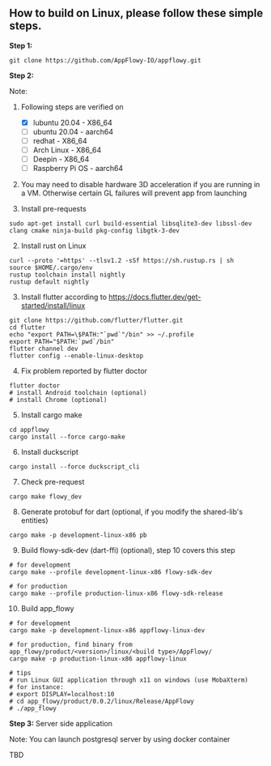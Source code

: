 ## How to build on Linux, please follow these simple steps.

**Step 1:**

```shell
git clone https://github.com/AppFlowy-IO/appflowy.git
```

**Step 2:**

Note:
1. Following steps are verified on
    - [x] lubuntu 20.04 - X86_64
    - [ ] ubuntu 20.04 - aarch64
    - [ ] redhat - X86_64
    - [ ] Arch Linux - X86_64
    - [ ] Deepin - X86_64
    - [ ] Raspberry Pi OS - aarch64
2. You may need to disable hardware 3D acceleration if you are running in a VM. Otherwise certain GL failures will prevent app from launching

1. Install pre-requests
```shell
sudo apt-get install curl build-essential libsqlite3-dev libssl-dev clang cmake ninja-build pkg-config libgtk-3-dev
```
2. Install rust on Linux
```shell
curl --proto '=https' --tlsv1.2 -sSf https://sh.rustup.rs | sh
source $HOME/.cargo/env
rustup toolchain install nightly
rustup default nightly
```
3. Install flutter according to https://docs.flutter.dev/get-started/install/linux
```shell
git clone https://github.com/flutter/flutter.git
cd flutter
echo "export PATH=\$PATH:"`pwd`"/bin" >> ~/.profile
export PATH="$PATH:`pwd`/bin"
flutter channel dev
flutter config --enable-linux-desktop
```
4. Fix problem reported by flutter doctor
```shell
flutter doctor
# install Android toolchain (optional)
# install Chrome (optional)
```
5. Install cargo make
```shell
cd appflowy
cargo install --force cargo-make
```
6. Install duckscript
```shell
cargo install --force duckscript_cli
```
7. Check pre-request
```shell
cargo make flowy_dev
```
8. Generate protobuf for dart (optional, if you modify the shared-lib's entities)
```shell
cargo make -p development-linux-x86 pb
```
9. Build flowy-sdk-dev (dart-ffi) (optional), step 10 covers this step
```shell
# for development
cargo make --profile development-linux-x86 flowy-sdk-dev

# for production
cargo make --profile production-linux-x86 flowy-sdk-release
```
10. Build app_flowy
```shell
# for development
cargo make -p development-linux-x86 appflowy-linux-dev

# for production, find binary from app_flowy/product/<version>/linux/<build type>/AppFlowy/
cargo make -p production-linux-x86 appflowy-linux

# tips
# run Linux GUI application through x11 on windows (use MobaXterm)
# for instance:
# export DISPLAY=localhost:10
# cd app_flowy/product/0.0.2/linux/Release/AppFlowy
# ./app_flowy
```

**Step 3:**  Server side application

Note: You can launch postgresql server by using docker container

TBD
